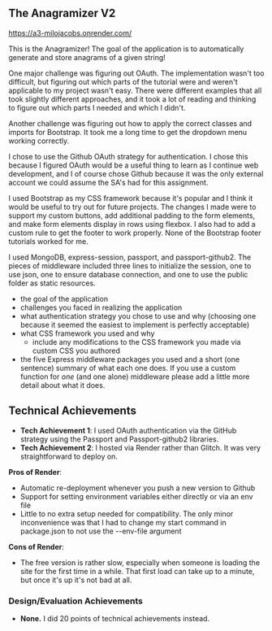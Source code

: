 ## The Anagramizer V2

https://a3-milojacobs.onrender.com/

This is the Anagramizer! The goal of the application is to automatically generate and store anagrams of
a given string! 

One major challenge was figuring out OAuth. The implementation wasn't too difficult, but figuring out which parts of the tutorial were and weren't applicable to my project wasn't easy. There were different examples that all took slightly different approaches, and it took a lot of reading and thinking to figure out which parts I needed and which I didn't.

Another challenge was figuring out how to apply the correct classes and imports for Bootstrap. It took me a long time to get the dropdown menu working correctly. 

I chose to use the Github OAuth strategy for authentication. I chose this because I figured OAuth would be a useful thing to learn as I continue web development, and I of course chose Github because it was the only external account we could assume the SA's had for this assignment.

I used Bootstrap as my CSS framework because it's popular and I think it would be useful to try out for future projects. The changes I made were to support my custom buttons, add additional padding to the form elements, and make form elements display in rows using flexbox. I also had to add a custom rule to get the footer to work properly. None of the Bootstrap footer tutorials worked for me.

I used MongoDB, express-session, passport, and passport-github2. The pieces of middleware included three 
lines to initialize the session, one to use json, one to ensure database connection, and one to use the 
public folder as static resources.

- the goal of the application
- challenges you faced in realizing the application
- what authentication strategy you chose to use and why (choosing one because it seemed the easiest to implement is perfectly acceptable)
- what CSS framework you used and why
  - include any modifications to the CSS framework you made via custom CSS you authored
- the five Express middleware packages you used and a short (one sentence) summary of what each one does. If you use a custom function for *one* (and one alone) middleware please 
add a little more detail about what it does.

## Technical Achievements
- **Tech Achievement 1**: I used OAuth authentication via the GitHub strategy using the Passport and 
Passport-github2 libraries.
- **Tech Achievement 2**: I hosted via Render rather than Glitch. It was very straightforward to deploy on.

**Pros of Render**:
  - Automatic re-deployment whenever you push a new version to Github
  - Support for setting environment variables either directly or via an env file
  - Little to no extra setup needed for compatibility. The only minor inconvenience was that I had to change my start command in package.json to not use the --env-file argument

**Cons of Render**:
  - The free version is rather slow, especially when someone is loading the site for the first time in a while. That first load can take up to a minute, but once it's up it's not bad at all.

### Design/Evaluation Achievements
- **None.** I did 20 points of technical achievements instead.
